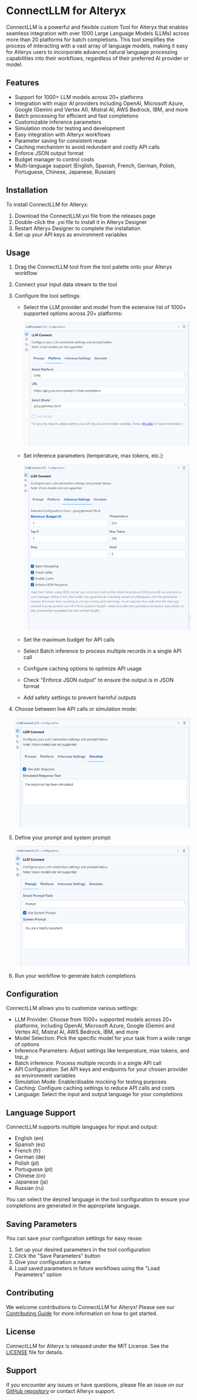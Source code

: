 # ConnectLLM for Alteryx

ConnectLLM is a powerful and flexible custom Tool for Alteryx that enables seamless integration with over 1000 Large Language Models (LLMs) across more than 20 platforms for batch completions. This tool simplifies the process of interacting with a vast array of language models, making it easy for Alteryx users to incorporate advanced natural language processing capabilities into their workflows, regardless of their preferred AI provider or model.

## Features

- Support for 1000+ LLM models across 20+ platforms
- Integration with major AI providers including OpenAI, Microsoft Azure, Google (Gemini and Vertex AI), Mistral AI, AWS Bedrock, IBM, and more
- Batch processing for efficient and fast completions
- Customizable inference parameters
- Simulation mode for testing and development
- Easy integration with Alteryx workflows
- Parameter saving for consistent reuse
- Caching mechanism to avoid redundant and costly API calls
- Enforce JSON output format
- Budget manager to control costs
- Multi-language support (English, Spanish, French, German, Polish, Portuguese, Chinese, Japanese, Russian)

## Installation

To install ConnectLLM for Alteryx:

1. Download the ConnectLLM.yxi file from the releases page
2. Double-click the .yxi file to install it in Alteryx Designer
3. Restart Alteryx Designer to complete the installation
4. Set up your API keys as environment variables

## Usage

1. Drag the ConnectLLM tool from the tool palette onto your Alteryx workflow
2. Connect your input data stream to the tool
3. Configure the tool settings:
   - Select the LLM provider and model from the extensive list of 1000+ supported options across 20+ platforms:
   
     ![Select platform and supported models](docs/images/Select-platform-and-supported-models.png)
   
   - Set inference parameters (temperature, max tokens, etc.):
   
     ![Inference Settings](docs/images/Inference-Settings.png)
   
   - Set the maximum budget for API calls
   - Select Batch inference to process multiple records in a single API call
   - Configure caching options to optimize API usage
   - Check "Enforce JSON output" to ensure the output is in JSON format
   - Add safety settings to prevent harmful outputs
4. Choose between live API calls or simulation mode:
   
   ![Simulate responses](docs/images/Simulate-responses.png)
   

5. Define your prompt and system prompt:

   ![Define prompt and system prompt](docs/images/Define-prompt-and_system-prompt.png)

6. Run your workflow to generate batch completions

## Configuration

ConnectLLM allows you to customize various settings:

- LLM Provider: Choose from 1000+ supported models across 20+ platforms, including OpenAI, Microsoft Azure, Google (Gemini and Vertex AI), Mistral AI, AWS Bedrock, IBM, and more
- Model Selection: Pick the specific model for your task from a wide range of options
- Inference Parameters: Adjust settings like temperature, max tokens, and top_p
- Batch inference: Process multiple records in a single API call
- API Configuration: Set API keys and endpoints for your chosen provider as environment variables
- Simulation Mode: Enable/disable mocking for testing purposes
- Caching: Configure caching settings to reduce API calls and costs
- Language: Select the input and output language for your completions

## Language Support

ConnectLLM supports multiple languages for input and output:

- English (en)
- Spanish (es)
- French (fr)
- German (de)
- Polish (pl)
- Portuguese (pt)
- Chinese (cn)
- Japanese (ja)
- Russian (ru)

You can select the desired language in the tool configuration to ensure your completions are generated in the appropriate language.

## Saving Parameters

You can save your configuration settings for easy reuse:

1. Set up your desired parameters in the tool configuration
2. Click the "Save Parameters" button
3. Give your configuration a name
4. Load saved parameters in future workflows using the "Load Parameters" option

## Contributing

We welcome contributions to ConnectLLM for Alteryx! Please see our [Contributing Guide](CONTRIBUTING.md) for more information on how to get started.

## License

ConnectLLM for Alteryx is released under the MIT License. See the [LICENSE](LICENSE) file for details.

## Support

If you encounter any issues or have questions, please file an issue on our [GitHub repository](https://github.com/jupiterbak/ConnectLLM-Alteryx/issues) or contact Alteryx support.

